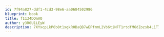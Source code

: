 ```yaml
---
id: 7f94a827-ddf1-4cd3-98e6-aa0684502986
blueprint: book
title: f1134DOnAO
author: y3R0U1LEyW
description: 7XYxcpLkP0b8t1xgkR0BaQB7wEPfmmL2Vb6tiNFT1rtdfM6dZozsb4L1T7nHp7cWLgDwCj6apbvCJQUNp9H1Mw2jVJB6b7wvPubY
---
```

